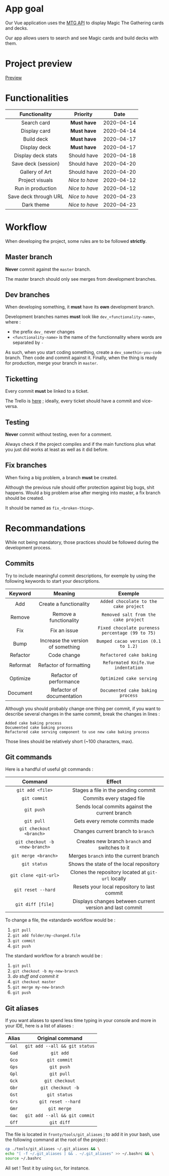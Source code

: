 # App goal

Our Vue application uses the [MTG API](https://docs.magicthegathering.io/) to display Magic The Gathering cards and decks.

Our app allows users to search and see Magic cards and build decks with them.

# Project preview 

[Preview](https://www.figma.com/file/P8XomF5D1JtZnmoZErAW6b/Fronty?node-id=16%3A151)


# Functionalities

|     Functionality     |    Priority    |    Date    |
| :-------------------: | :------------: | :--------: |
|      Search card      | **Must have**  | 2020-04-14 |
|     Display card      | **Must have**  | 2020-04-14 |
|      Build deck       | **Must have**  | 2020-04-17 |
|     Display deck      | **Must have**  | 2020-04-17 |
|  Display deck stats   |  Should have   | 2020-04-18 |
|  Save deck (session)  |  Should have   | 2020-04-20 |
|    Gallery of Art     |  Should have   | 2020-04-20 |
|    Project visuals    | *Nice to have* | 2020-04-12 |
|   Run in production   | *Nice to have* | 2020-04-12 |
| Save deck through URL | *Nice to have* | 2020-04-23 |
|      Dark theme       | *Nice to have* | 2020-04-23 |

# Workflow

When developing the project, some rules are to be followed **strictly**.

## Master branch

**Never** commit against the `master` branch.

The master branch should only see merges from development branches.

## Dev branches

When developing something, it **must** have its **own** development branch.

Development branches names **must** look like `dev_<functionality-name>`, where :
- the prefix `dev_` never changes
- `<functionality-name>` is the name of the functionnality where words are separated by `-`

As such, when you start coding something, create a `dev_somethin-you-code` branch. Then code and commit against it. Finally, when the thing is ready for production, merge your branch in `master`.

## Ticketting

Every commit **must** be linked to a ticket.

The Trello is [here](https://trello.com/b/SypsBzSt) ; ideally, every ticket should have a commit and vice-versa.

## Testing

**Never** commit without testing, even for a comment.

Always check if the project compiles and if the main functions plus what you just did works at least as well as it did before.

## Fix branches

When fixing a big problem, a branch **must** be created.

Although the previous rule should offer protection against big bugs, shit happens. Would a big problem arise after merging into master, a fix branch should be created. 

It should be named as `fix_<broken-thing>`.

# Recommandations

While not being mandatory, those practices should be followed during the development process.

## Commits

Try to include meaningful commit descriptions, for exemple by using the following keywords to start your descriptions.

| Keyword  |              Meaning              |                     Exemple                      |
| :------: | :-------------------------------: | :----------------------------------------------: |
|   Add    |      Create a functionality       |      `Added chocolate to the cake project`       |
|  Remove  |      Remove a functionality       |       `Removed salt from the cake project`       |
|   Fix    |           Fix an issue            | `Fixed chocolate pureness percentage (99 to 75)` |
|   Bump   | Increase the version of something |       `Bumped cacao version (0.1 to 1.2)`        |
| Refactor |            Code change            |             `Refactored cake baking`             |
| Reformat |      Refactor of formatting       |        `Reformated Knife.Vue indentation`        |
| Optimize |      Refactor of performance      |             `Optimized cake serving`             |
| Document |     Refactor of documentation     |         `Documented cake baking process`         |

Although you should probably change one thing per commit, if you want to describe several changes in the same commit, break the changes in lines :

```
Added cake baking process
Documented cake baking process
Refactored cake serving component to use new cake baking process
```

Those lines should be relatively short (~100 characters, max).

## Git commands

Here is a handful of useful git commands :

|            Command             |                          Effect                          |
| :----------------------------: | :------------------------------------------------------: |
|        `git add <file>`        |           Stages a file in the pending commit            |
|          `git commit`          |                Commits every staged file                 |
|           `git push`           |      Sends local commits against the current branch      |
|           `git pull`           |              Gets every remote commits made              |
|    `git checkout <branch>`     |            Changes current branch to `branch`            |
| `git checkout -b <new-branch>` |      Creates new branch `branch` and switches to it      |
|      `git merge <branch>`      |         Merges `branch` into the current branch          |
|          `git status`          |         Shows the state of the local repository          |
|     `git clone <git-url>`      |    Clones the repository located at `git-url` locally    |
|       `git reset --hard`       |       Resets your local repository to last commit        |
|       `git diff [file]`        | Displays changes between current version and last commit |

To change a file, the «standard» workflow would be :
1. `git pull`
1. `git add folder/my-changed.file`
1. `git commit`
1. `git push`

The standard workflow for a branch would be :
1. `git pull`
1. `git checkout -b my-new-branch`
1. *do stuff and commit it*
1. `git checkout master`
1. `git merge my-new-branch`
1. `git push`

## Git aliases

If you want aliases to spend less time typing in your console and more in your IDE, here is a list of aliases :

| Alias |       Original command        |
| :---: | :---------------------------: |
| `Gal` | `git add --all && git status` |
| `Gad` |           `git add`           |
| `Gco` |         `git commit`          |
| `Gps` |          `git push`           |
| `Gpl` |          `git pull`           |
| `Gck` |        `git checkout`         |
| `Gbr` |       `git checkout -b`       |
| `Gst` |         `git status`          |
| `Grs` |      `git reset --hard`       |
| `Gmr` |          `git merge`          |
| `Gac` | `git add --all && git commit` |
| `Gff` |          `git diff`           |

The file is located in `fronty/tools/git_aliases` ; to add it in your bash, use the following command at the root of the project :

```bash
cp ./tools/git_aliases ~/.git_aliases && \
echo "[ -f ~/.git_aliases ] && . ~/.git_aliases" >> ~/.bashrc && \
source ~/.bashrc
```

All set ! Test it by using `Gst`, for instance.